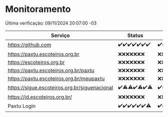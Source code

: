 # Monitoramento

Última verificação: 09/11/2024 20:07:00 -03

|Serviço|Status|Últimas 24h|
|---|---|---|
|https://github.com|<span title="2024-11-02: OK=23">✔️</span><span title="2024-11-03: OK=23">✔️</span><span title="2024-11-04: OK=23">✔️</span><span title="2024-11-05: OK=23">✔️</span><span title="2024-11-06: OK=23">✔️</span><span title="2024-11-07: OK=23">✔️</span><span title="2024-11-08: OK=22">✔️</span>|<span title="08/11/2024 20:08:00 -03 : 200">✔️</span><span title="08/11/2024 21:38:00 -03 : 200">✔️</span><span title="08/11/2024 23:05:00 -03 : 200">✔️</span><span title="09/11/2024 00:12:00 -03 : 200">✔️</span><span title="09/11/2024 01:09:00 -03 : 200">✔️</span><span title="09/11/2024 02:07:00 -03 : 200">✔️</span><span title="09/11/2024 03:10:00 -03 : 200">✔️</span><span title="09/11/2024 04:07:00 -03 : 200">✔️</span><span title="09/11/2024 05:09:00 -03 : 200">✔️</span><span title="09/11/2024 06:07:00 -03 : 200">✔️</span><span title="09/11/2024 07:07:00 -03 : 200">✔️</span><span title="09/11/2024 08:05:00 -03 : 200">✔️</span><span title="09/11/2024 09:13:00 -03 : 200">✔️</span><span title="09/11/2024 10:12:00 -03 : 200">✔️</span><span title="09/11/2024 11:07:00 -03 : 200">✔️</span><span title="09/11/2024 12:08:00 -03 : 200">✔️</span><span title="09/11/2024 13:08:00 -03 : 200">✔️</span><span title="09/11/2024 14:06:00 -03 : 200">✔️</span><span title="09/11/2024 15:09:00 -03 : 200">✔️</span><span title="09/11/2024 16:04:00 -03 : 200">✔️</span><span title="09/11/2024 17:07:00 -03 : 200">✔️</span><span title="09/11/2024 18:06:00 -03 : 200">✔️</span><span title="09/11/2024 19:06:00 -03 : 200">✔️</span><span title="09/11/2024 20:07:00 -03 : 200">✔️</span>|
|https://paxtu.escoteiros.org.br|<span title="2024-11-02: Falhas=23">❌</span><span title="2024-11-03: Falhas=23">❌</span><span title="2024-11-04: Falhas=23">❌</span><span title="2024-11-05: Falhas=23">❌</span><span title="2024-11-06: Falhas=23">❌</span><span title="2024-11-07: Falhas=23">❌</span><span title="2024-11-08: Falhas=22">❌</span>|<span title="08/11/2024 20:08:00 -03 : 403">❌</span><span title="08/11/2024 21:38:00 -03 : 403">❌</span><span title="08/11/2024 23:05:00 -03 : 403">❌</span><span title="09/11/2024 00:12:00 -03 : 403">❌</span><span title="09/11/2024 01:09:00 -03 : 403">❌</span><span title="09/11/2024 02:07:00 -03 : 403">❌</span><span title="09/11/2024 03:10:00 -03 : 403">❌</span><span title="09/11/2024 04:07:00 -03 : 403">❌</span><span title="09/11/2024 05:09:00 -03 : 403">❌</span><span title="09/11/2024 06:07:00 -03 : 403">❌</span><span title="09/11/2024 07:07:00 -03 : 403">❌</span><span title="09/11/2024 08:05:00 -03 : 403">❌</span><span title="09/11/2024 09:13:00 -03 : 403">❌</span><span title="09/11/2024 10:12:00 -03 : 403">❌</span><span title="09/11/2024 11:07:00 -03 : 403">❌</span><span title="09/11/2024 12:08:00 -03 : 403">❌</span><span title="09/11/2024 13:08:00 -03 : 403">❌</span><span title="09/11/2024 14:06:00 -03 : 403">❌</span><span title="09/11/2024 15:09:00 -03 : 403">❌</span><span title="09/11/2024 16:04:00 -03 : 403">❌</span><span title="09/11/2024 17:07:00 -03 : 403">❌</span><span title="09/11/2024 18:06:00 -03 : 403">❌</span><span title="09/11/2024 19:06:00 -03 : 403">❌</span><span title="09/11/2024 20:07:00 -03 : 403">❌</span>|
|https://escoteiros.org.br|<span title="2024-11-02: Falhas=23">❌</span><span title="2024-11-03: Falhas=23">❌</span><span title="2024-11-04: Falhas=23">❌</span><span title="2024-11-05: Falhas=23">❌</span><span title="2024-11-06: Falhas=23">❌</span><span title="2024-11-07: Falhas=23">❌</span><span title="2024-11-08: Falhas=22">❌</span>|<span title="08/11/2024 20:08:00 -03 : 403">❌</span><span title="08/11/2024 21:38:00 -03 : 403">❌</span><span title="08/11/2024 23:05:00 -03 : 403">❌</span><span title="09/11/2024 00:12:00 -03 : 403">❌</span><span title="09/11/2024 01:09:00 -03 : 403">❌</span><span title="09/11/2024 02:07:00 -03 : 403">❌</span><span title="09/11/2024 03:10:00 -03 : 403">❌</span><span title="09/11/2024 04:07:00 -03 : 403">❌</span><span title="09/11/2024 05:09:00 -03 : 403">❌</span><span title="09/11/2024 06:07:00 -03 : 403">❌</span><span title="09/11/2024 07:07:00 -03 : 403">❌</span><span title="09/11/2024 08:05:00 -03 : 403">❌</span><span title="09/11/2024 09:13:00 -03 : 403">❌</span><span title="09/11/2024 10:12:00 -03 : 403">❌</span><span title="09/11/2024 11:07:00 -03 : 403">❌</span><span title="09/11/2024 12:08:00 -03 : 403">❌</span><span title="09/11/2024 13:08:00 -03 : 403">❌</span><span title="09/11/2024 14:06:00 -03 : 403">❌</span><span title="09/11/2024 15:09:00 -03 : 403">❌</span><span title="09/11/2024 16:04:00 -03 : 403">❌</span><span title="09/11/2024 17:07:00 -03 : 403">❌</span><span title="09/11/2024 18:06:00 -03 : 403">❌</span><span title="09/11/2024 19:06:00 -03 : 403">❌</span><span title="09/11/2024 20:07:00 -03 : 403">❌</span>|
|https://paxtu.escoteiros.org.br/paxtu|<span title="2024-11-02: Falhas=23">❌</span><span title="2024-11-03: Falhas=23">❌</span><span title="2024-11-04: Falhas=23">❌</span><span title="2024-11-05: Falhas=23">❌</span><span title="2024-11-06: Falhas=23">❌</span><span title="2024-11-07: Falhas=23">❌</span><span title="2024-11-08: Falhas=22">❌</span>|<span title="08/11/2024 20:08:00 -03 : 403">❌</span><span title="08/11/2024 21:38:00 -03 : 403">❌</span><span title="08/11/2024 23:05:00 -03 : 403">❌</span><span title="09/11/2024 00:12:00 -03 : 403">❌</span><span title="09/11/2024 01:09:00 -03 : 403">❌</span><span title="09/11/2024 02:07:00 -03 : 403">❌</span><span title="09/11/2024 03:10:00 -03 : 403">❌</span><span title="09/11/2024 04:07:00 -03 : 403">❌</span><span title="09/11/2024 05:09:00 -03 : 403">❌</span><span title="09/11/2024 06:07:00 -03 : 403">❌</span><span title="09/11/2024 07:07:00 -03 : 403">❌</span><span title="09/11/2024 08:05:00 -03 : 403">❌</span><span title="09/11/2024 09:13:00 -03 : 403">❌</span><span title="09/11/2024 10:12:00 -03 : 403">❌</span><span title="09/11/2024 11:07:00 -03 : 403">❌</span><span title="09/11/2024 12:08:00 -03 : 403">❌</span><span title="09/11/2024 13:08:00 -03 : 403">❌</span><span title="09/11/2024 14:06:00 -03 : 403">❌</span><span title="09/11/2024 15:09:00 -03 : 403">❌</span><span title="09/11/2024 16:04:00 -03 : 403">❌</span><span title="09/11/2024 17:07:00 -03 : 403">❌</span><span title="09/11/2024 18:06:00 -03 : 403">❌</span><span title="09/11/2024 19:06:00 -03 : 403">❌</span><span title="09/11/2024 20:07:00 -03 : 403">❌</span>|
|https://paxtu.escoteiros.org.br/meupaxtu|<span title="2024-11-02: Falhas=23">❌</span><span title="2024-11-03: Falhas=23">❌</span><span title="2024-11-04: Falhas=23">❌</span><span title="2024-11-05: Falhas=23">❌</span><span title="2024-11-06: Falhas=23">❌</span><span title="2024-11-07: Falhas=23">❌</span><span title="2024-11-08: Falhas=22">❌</span>|<span title="08/11/2024 20:08:00 -03 : 403">❌</span><span title="08/11/2024 21:38:00 -03 : 403">❌</span><span title="08/11/2024 23:05:00 -03 : 403">❌</span><span title="09/11/2024 00:12:00 -03 : 403">❌</span><span title="09/11/2024 01:09:00 -03 : 403">❌</span><span title="09/11/2024 02:07:00 -03 : 403">❌</span><span title="09/11/2024 03:10:00 -03 : 403">❌</span><span title="09/11/2024 04:07:00 -03 : 403">❌</span><span title="09/11/2024 05:09:00 -03 : 403">❌</span><span title="09/11/2024 06:07:00 -03 : 403">❌</span><span title="09/11/2024 07:07:00 -03 : 403">❌</span><span title="09/11/2024 08:05:00 -03 : 403">❌</span><span title="09/11/2024 09:13:00 -03 : 403">❌</span><span title="09/11/2024 10:12:00 -03 : 403">❌</span><span title="09/11/2024 11:07:00 -03 : 403">❌</span><span title="09/11/2024 12:08:00 -03 : 403">❌</span><span title="09/11/2024 13:08:00 -03 : 403">❌</span><span title="09/11/2024 14:06:00 -03 : 403">❌</span><span title="09/11/2024 15:09:00 -03 : 403">❌</span><span title="09/11/2024 16:04:00 -03 : 403">❌</span><span title="09/11/2024 17:07:00 -03 : 403">❌</span><span title="09/11/2024 18:06:00 -03 : 403">❌</span><span title="09/11/2024 19:06:00 -03 : 403">❌</span><span title="09/11/2024 20:07:00 -03 : 403">❌</span>|
|https://sigue.escoteiros.org.br/siguenacional|<span title="2024-11-02: OK=23">✔️</span><span title="2024-11-03: OK=22, Falhas=1">⚠️</span><span title="2024-11-04: OK=22, Falhas=1">⚠️</span><span title="2024-11-05: OK=23">✔️</span><span title="2024-11-06: OK=22, Falhas=1">⚠️</span><span title="2024-11-07: OK=23">✔️</span><span title="2024-11-08: OK=21, Falhas=1">⚠️</span>|<span title="08/11/2024 20:08:00 -03 : 200">✔️</span><span title="08/11/2024 21:38:00 -03 : 200">✔️</span><span title="08/11/2024 23:05:00 -03 : 200">✔️</span><span title="09/11/2024 00:12:00 -03 : 200">✔️</span><span title="09/11/2024 01:09:00 -03 : 200">✔️</span><span title="09/11/2024 02:07:00 -03 : 200">✔️</span><span title="09/11/2024 03:10:00 -03 : 200">✔️</span><span title="09/11/2024 04:07:00 -03 : 200">✔️</span><span title="09/11/2024 05:09:00 -03 : 200">✔️</span><span title="09/11/2024 06:07:00 -03 : 200">✔️</span><span title="09/11/2024 07:07:00 -03 : 200">✔️</span><span title="09/11/2024 08:05:00 -03 : 200">✔️</span><span title="09/11/2024 09:13:00 -03 : 200">✔️</span><span title="09/11/2024 10:12:00 -03 : 200">✔️</span><span title="09/11/2024 11:07:00 -03 : 200">✔️</span><span title="09/11/2024 12:08:00 -03 : 200">✔️</span><span title="09/11/2024 13:08:00 -03 : 200">✔️</span><span title="09/11/2024 14:06:00 -03 : 200">✔️</span><span title="09/11/2024 15:09:00 -03 : 200">✔️</span><span title="09/11/2024 16:04:00 -03 : 200">✔️</span><span title="09/11/2024 17:07:00 -03 : 200">✔️</span><span title="09/11/2024 18:06:00 -03 : 200">✔️</span><span title="09/11/2024 19:06:00 -03 : 200">✔️</span><span title="09/11/2024 20:07:00 -03 : 200">✔️</span>|
|https://id.escoteiros.org.br/|<span title="2024-11-02: Falhas=23">❌</span><span title="2024-11-03: Falhas=23">❌</span><span title="2024-11-04: Falhas=23">❌</span><span title="2024-11-05: Falhas=23">❌</span><span title="2024-11-06: Falhas=23">❌</span><span title="2024-11-07: Falhas=23">❌</span><span title="2024-11-08: Falhas=22">❌</span>|<span title="08/11/2024 20:08:00 -03 : 403">❌</span><span title="08/11/2024 21:38:00 -03 : 403">❌</span><span title="08/11/2024 23:05:00 -03 : 403">❌</span><span title="09/11/2024 00:12:00 -03 : 403">❌</span><span title="09/11/2024 01:09:00 -03 : 403">❌</span><span title="09/11/2024 02:07:00 -03 : 403">❌</span><span title="09/11/2024 03:10:00 -03 : 403">❌</span><span title="09/11/2024 04:07:00 -03 : 403">❌</span><span title="09/11/2024 05:09:00 -03 : 403">❌</span><span title="09/11/2024 06:07:00 -03 : 403">❌</span><span title="09/11/2024 07:07:00 -03 : 403">❌</span><span title="09/11/2024 08:05:00 -03 : 403">❌</span><span title="09/11/2024 09:13:00 -03 : 403">❌</span><span title="09/11/2024 10:12:00 -03 : 403">❌</span><span title="09/11/2024 11:07:00 -03 : 403">❌</span><span title="09/11/2024 12:08:00 -03 : 403">❌</span><span title="09/11/2024 13:08:00 -03 : 403">❌</span><span title="09/11/2024 14:06:00 -03 : 403">❌</span><span title="09/11/2024 15:09:00 -03 : 403">❌</span><span title="09/11/2024 16:04:00 -03 : 403">❌</span><span title="09/11/2024 17:07:00 -03 : 403">❌</span><span title="09/11/2024 18:06:00 -03 : 403">❌</span><span title="09/11/2024 19:06:00 -03 : 403">❌</span><span title="09/11/2024 20:07:00 -03 : 403">❌</span>|
|Paxtu Login|<span title="2024-11-02: OK=23">✔️</span><span title="2024-11-03: OK=23">✔️</span><span title="2024-11-04: OK=23">✔️</span><span title="2024-11-05: OK=23">✔️</span><span title="2024-11-06: OK=23">✔️</span><span title="2024-11-07: OK=23">✔️</span><span title="2024-11-08: OK=21, Falhas=1">⚠️</span>|<span title="08/11/2024 20:08:00 -03 : 200">✔️</span><span title="08/11/2024 21:38:00 -03 : 200">✔️</span><span title="08/11/2024 23:05:00 -03 : 200">✔️</span><span title="09/11/2024 00:12:00 -03 : 200">✔️</span><span title="09/11/2024 01:09:00 -03 : 200">✔️</span><span title="09/11/2024 02:07:00 -03 : 200">✔️</span><span title="09/11/2024 03:10:00 -03 : 200">✔️</span><span title="09/11/2024 04:07:00 -03 : 200">✔️</span><span title="09/11/2024 05:09:00 -03 : 200">✔️</span><span title="09/11/2024 06:07:00 -03 : 200">✔️</span><span title="09/11/2024 07:07:00 -03 : 200">✔️</span><span title="09/11/2024 08:05:00 -03 : 200">✔️</span><span title="09/11/2024 09:13:00 -03 : 200">✔️</span><span title="09/11/2024 10:12:00 -03 : 200">✔️</span><span title="09/11/2024 11:07:00 -03 : 200">✔️</span><span title="09/11/2024 12:08:00 -03 : 200">✔️</span><span title="09/11/2024 13:08:00 -03 : 200">✔️</span><span title="09/11/2024 14:06:00 -03 : 200">✔️</span><span title="09/11/2024 15:09:00 -03 : 200">✔️</span><span title="09/11/2024 16:04:00 -03 : 200">✔️</span><span title="09/11/2024 17:07:00 -03 : 200">✔️</span><span title="09/11/2024 18:06:00 -03 : 200">✔️</span><span title="09/11/2024 19:06:00 -03 : 200">✔️</span><span title="09/11/2024 20:07:00 -03 : 200">✔️</span>|

